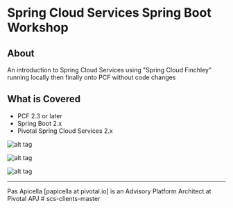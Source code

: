<h1> Spring Cloud Services Spring Boot Workshop </h1>

## About

An introduction to Spring Cloud Services using "Spring Cloud Finchley" running locally then finally onto PCF without code changes

## What is Covered

- PCF 2.3 or later
- Spring Boot 2.x
- Pivotal Spring Cloud Services 2.x

![alt tag](https://i.ibb.co/bBffZmL/SCS2-x-PCF-1.png)

![alt tag](https://i.ibb.co/PcqfFcq/SCS2-x-PCF-2.png)

![alt tag](https://i.ibb.co/4YkbFtQ/SCS2-x-PCF-3.png)

<hr />
Pas Apicella [papicella at pivotal.io] is an Advisory Platform Architect at Pivotal APJ # scs-clients-master
